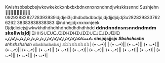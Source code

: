 Kwishsbbsbzbsjwkowkekdkxnbxbxbdnxnnxnxndnndjwkskkssnnd
Sushjehn🚩🚩🚩🚩🚩🚩🚩🚩🚩0929288282728393939idjdjei3ijdhdbdbdbbdjdjdjdjjdjdjdj3u2828298337626262
38383838838383
😁ndnejjdjxnxnxnjeek
Djdjdieiejsjjwkwkhdhdhdhhdhdhdhdhdhhdd
𝗱𝗱𝗻𝗱𝗻𝗻𝗱𝗻𝘀𝗻𝘀𝗻𝗻𝗱𝗻𝗱𝗺𝗱𝗺
𝘀𝗸𝗲𝗶𝗶𝘄𝗶𝘀𝗷𝗱𝗷
ᗪᕼᕼՏᑌᗴᑌᗴᒍᗪᗪᕼᗪᕼᗪᒍᗪᗪᑌᗴᒍᗴᒍᗪᒍIᗪIᗪ
𝓼𝓳𝓳𝓭𝓳𝓼𝓳𝓼𝓳𝓳𝓮𝓳𝓮𝓳𝓮𝓳𝓮𝓳𝓳𝓭𝓳𝓭𝓳𝓭𝓳𝓳𝓭𝓳𝓭𝓳𝓭𝓭𝓲𝓼𝓼𝓼𝓴𝓼
𝐬𝐡𝐬𝐣𝐬𝐣𝐬𝐣𝐣𝐬𝐣𝐬 
 𝑺𝒃𝒔𝒉𝒔𝒉𝒔𝒔𝒉𝒔 𝑠ℎℎ𝑠ℎ𝑠ℎ𝑠ℎ𝑠ℎ 𝕤𝕓𝕤𝕙𝕙𝕤𝕙𝕤𝕙𝕤𝕛 𝚜𝚋𝚑𝚜𝚑𝚜𝚑𝚜𝚑| (• ◡•)|
| (• ◡•)|| (• ◡•)|| (• ◡•)|| (• ◡•)|| (• ◡•)|| (• ◡•)|| (• ◡•)|| (• ◡•)|| (• ◡•)|| (• ◡•)|| (• ◡•)|| (• ◡•)|| (• ◡•)|| (• ◡•)|| (• ◡•)|
